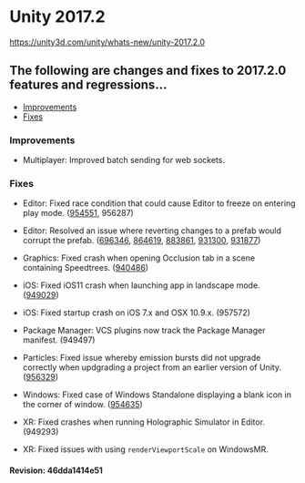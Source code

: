 # Unity 2017.2

https://unity3d.com/unity/whats-new/unity-2017.2.0

## The following are changes and fixes to 2017.2.0 features and regressions...

- [Improvements](#improvements)
- [Fixes](#fixes)


### Improvements

*   Multiplayer: Improved batch sending for web sockets.

### Fixes

*   Editor: Fixed race condition that could cause Editor to freeze on entering play mode. ([954551](https://issuetracker.unity3d.com/issues/unity-sometimes-deadlocks-when-entering-play-mode-due-to-a-race-condition-in-persistentmanager), 956287)
    
*   Editor: Resolved an issue where reverting changes to a prefab would corrupt the prefab. ([696346](https://issuetracker.unity3d.com/issues/reverted-prefab-objects-cannot-be-removed-by-undo-function), [864619](https://issuetracker.unity3d.com/issues/reverting-model-back-to-a-prefab-and-then-undoing-these-changes-creates-an-additional-broken-non-prefab-object), [883861](https://issuetracker.unity3d.com/issues/roottransform-equals-null-assert-followed-by-a-crash-when-undoing-slash-redoing), [931300](https://issuetracker.unity3d.com/issues/argumentnullexception-is-shown-when-reverting-the-prefab-instance), [931877](https://issuetracker.unity3d.com/issues/unity-crashes-when-deleting-prefab-clone-after-prefab-revert))
    
*   Graphics: Fixed crash when opening Occlusion tab in a scene containing Speedtrees. ([940486](https://issuetracker.unity3d.com/issues/regression-windows-crash-in-quadtreenode-preparebuffers-when-opening-occlusion-tab-in-a-scene-with-occluded-speedtrees))
    
*   iOS: Fixed iOS11 crash when launching app in landscape mode. ([949029](https://issuetracker.unity3d.com/issues/ios-arkit-arkit-builds-crash-in-unity-2017-dot-2-when-launched-in-landscape-mode))
    
*   iOS: Fixed startup crash on iOS 7.x and OSX 10.9.x. (957572)
    
*   Package Manager: VCS plugins now track the Package Manager manifest. (949497)
    
*   Particles: Fixed issue whereby emission bursts did not upgrade correctly when updgrading a project from an earlier version of Unity. ([956329](https://issuetracker.unity3d.com/issues/emission-min-slash-max-bursts-dont-upgrade-properly-to-random-between-two-constants))
    
*   Windows: Fixed case of Windows Standalone displaying a blank icon in the corner of window. ([954635](https://issuetracker.unity3d.com/issues/windows-standalone-game-window-has-blank-icon))
    
*   XR: Fixed crashes when running Holographic Simulator in Editor. (949293)
    
*   XR: Fixed issues with using `renderViewportScale` on WindowsMR.
    

#### Revision: 46dda1414e51